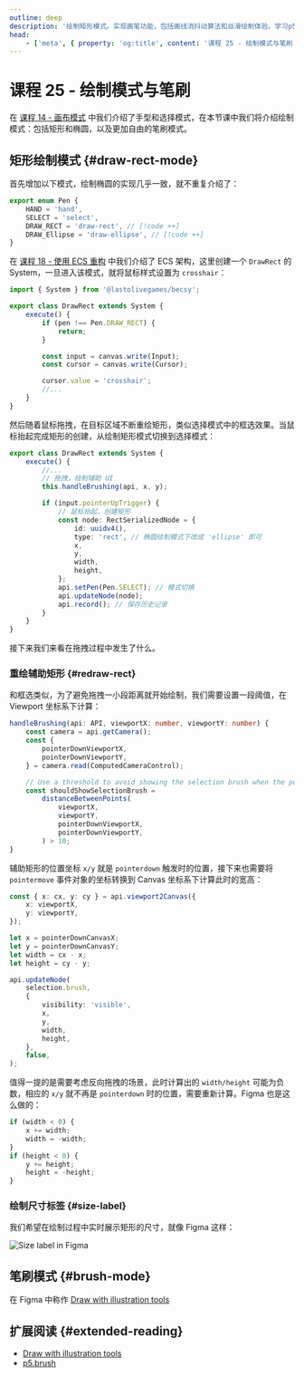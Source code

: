 ```yaml
---
outline: deep
description: '绘制矩形模式。实现画笔功能，包括画线消抖动算法和丝滑绘制体验。学习p5.brush等画笔库的实现原理和优化技术。'
head:
    - ['meta', { property: 'og:title', content: '课程 25 - 绘制模式与笔刷' }]
---
```


<script setup>
import DrawRect from '../../components/DrawRect.vue'
</script>

# 课程 25 - 绘制模式与笔刷

在 [课程 14 - 画布模式] 中我们介绍了手型和选择模式，在本节课中我们将介绍绘制模式：包括矩形和椭圆，以及更加自由的笔刷模式。

## 矩形绘制模式 {#draw-rect-mode}

<DrawRect />

首先增加以下模式，绘制椭圆的实现几乎一致，就不重复介绍了：

```ts
export enum Pen {
    HAND = 'hand',
    SELECT = 'select',
    DRAW_RECT = 'draw-rect', // [!code ++]
    DRAW_Ellipse = 'draw-ellipse', // [!code ++]
}
```

在 [课程 18 - 使用 ECS 重构] 中我们介绍了 ECS 架构，这里创建一个 `DrawRect` 的 System，一旦进入该模式，就将鼠标样式设置为 `crosshair`：

```ts
import { System } from '@lastolivegames/becsy';

export class DrawRect extends System {
    execute() {
        if (pen !== Pen.DRAW_RECT) {
            return;
        }

        const input = canvas.write(Input);
        const cursor = canvas.write(Cursor);

        cursor.value = 'crosshair';
        //...
    }
}
```

然后随着鼠标拖拽，在目标区域不断重绘矩形，类似选择模式中的框选效果。当鼠标抬起完成矩形的创建，从绘制矩形模式切换到选择模式：

```ts
export class DrawRect extends System {
    execute() {
        //...
        // 拖拽，绘制辅助 UI
        this.handleBrushing(api, x, y);

        if (input.pointerUpTrigger) {
            // 鼠标抬起，创建矩形
            const node: RectSerializedNode = {
                id: uuidv4(),
                type: 'rect', // 椭圆绘制模式下改成 'ellipse' 即可
                x,
                y,
                width,
                height,
            };
            api.setPen(Pen.SELECT); // 模式切换
            api.updateNode(node);
            api.record(); // 保存历史记录
        }
    }
}
```

接下来我们来看在拖拽过程中发生了什么。

### 重绘辅助矩形 {#redraw-rect}

和框选类似，为了避免拖拽一小段距离就开始绘制，我们需要设置一段阈值，在 Viewport 坐标系下计算：

```ts
handleBrushing(api: API, viewportX: number, viewportY: number) {
    const camera = api.getCamera();
    const {
        pointerDownViewportX,
        pointerDownViewportY,
    } = camera.read(ComputedCameraControl);

    // Use a threshold to avoid showing the selection brush when the pointer is moved a little.
    const shouldShowSelectionBrush =
        distanceBetweenPoints(
            viewportX,
            viewportY,
            pointerDownViewportX,
            pointerDownViewportY,
        ) > 10;
}
```

辅助矩形的位置坐标 `x/y` 就是 `pointerdown` 触发时的位置，接下来也需要将 `pointermove` 事件对象的坐标转换到 Canvas 坐标系下计算此时的宽高：

```ts
const { x: cx, y: cy } = api.viewport2Canvas({
    x: viewportX,
    y: viewportY,
});

let x = pointerDownCanvasX;
let y = pointerDownCanvasY;
let width = cx - x;
let height = cy - y;

api.updateNode(
    selection.brush,
    {
        visibility: 'visible',
        x,
        y,
        width,
        height,
    },
    false,
);
```

值得一提的是需要考虑反向拖拽的场景，此时计算出的 `width/height` 可能为负数，相应的 `x/y` 就不再是 `pointerdown` 时的位置，需要重新计算。Figma 也是这么做的：

```ts
if (width < 0) {
    x += width;
    width = -width;
}
if (height < 0) {
    y += height;
    height = -height;
}
```

### 绘制尺寸标签 {#size-label}

我们希望在绘制过程中实时展示矩形的尺寸，就像 Figma 这样：

![Size label in Figma](/figma-size-label.png)

## 笔刷模式 {#brush-mode}

在 Figma 中称作 [Draw with illustration tools]

## 扩展阅读 {#extended-reading}

-   [Draw with illustration tools]
-   [p5.brush]

[课程 14 - 画布模式]: /zh/guide/lesson-014
[课程 18 - 使用 ECS 重构]: /zh/guide/lesson-018
[Draw with illustration tools]: https://help.figma.com/hc/en-us/articles/31440438150935-Draw-with-illustration-tools
[p5.brush]: https://github.com/acamposuribe/p5.brush
